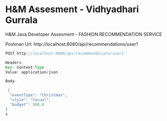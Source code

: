 # H&M Assesment - Vidhyadhari Gurrala
H&amp;M Java Developer Assesment - FASHION RECOMMENDATION SERVICE

Postman Url: http://localhost:8080/api/recommendations/user1

``````java
POST http://localhost:8080/api/recommendations/user1

Headers-
Key: Content-Type
Value: application/json

Body-

 {
  "eventType": "Christmas",
  "style": "Casual",
  "budget": 500.0
}
s
``````
